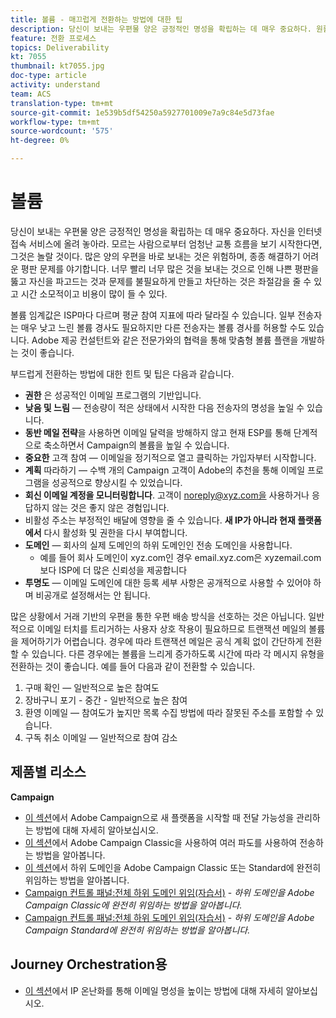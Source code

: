 ```yaml
---
title: 볼륨 - 매끄럽게 전환하는 방법에 대한 팁
description: 당신이 보내는 우편물 양은 긍정적인 명성을 확립하는 데 매우 중요하다. 원활한 전환을 위해 수행할 수 있는 작업을 알아봅니다.
feature: 전환 프로세스
topics: Deliverability
kt: 7055
thumbnail: kt7055.jpg
doc-type: article
activity: understand
team: ACS
translation-type: tm+mt
source-git-commit: 1e539b5df54250a5927701009e7a9c84e5d73fae
workflow-type: tm+mt
source-wordcount: '575'
ht-degree: 0%

---
```



# 볼륨

당신이 보내는 우편물 양은 긍정적인 명성을 확립하는 데 매우 중요하다. 자신을 인터넷 접속 서비스에 올려 놓아라. 모르는 사람으로부터 엄청난 교통 흐름을 보기 시작한다면, 그것은 놀랄 것이다. 많은 양의 우편을 바로 보내는 것은 위험하며, 종종 해결하기 어려운 평판 문제를 야기합니다. 너무 빨리 너무 많은 것을 보내는 것으로 인해 나쁜 평판을 뚫고 자신을 파고드는 것과 문제를 불필요하게 만들고 차단하는 것은 좌절감을 줄 수 있고 시간 소모적이고 비용이 많이 들 수 있다.

볼륨 임계값은 ISP마다 다르며 평균 참여 지표에 따라 달라질 수 있습니다. 일부 전송자는 매우 낮고 느린 볼륨 경사도 필요하지만 다른 전송자는 볼륨 경사를 허용할 수도 있습니다. Adobe 제공 컨설턴트와 같은 전문가와의 협력을 통해 맞춤형 볼륨 플랜을 개발하는 것이 좋습니다.

부드럽게 전환하는 방법에 대한 힌트 및 팁은 다음과 같습니다.

* **권한** 은 성공적인 이메일 프로그램의 기반입니다.
* **낮음 및 느림** — 전송량이 적은 상태에서 시작한 다음 전송자의 명성을 높일 수 있습니다.
* **동반 메일 전략**&#x200B;을 사용하면 이메일 달력을 방해하지 않고 현재 ESP를 통해 단계적으로 축소하면서 Campaign의 볼륨을 높일 수 있습니다.
* **중요한**  고객 참여 — 이메일을 정기적으로 열고 클릭하는 가입자부터 시작합니다.
* **계획**  따라하기 — 수백 개의 Campaign 고객이 Adobe의 추천을 통해 이메일 프로그램을 성공적으로 향상시킬 수 있었습니다.
* **회신 이메일 계정을 모니터링합니다**. 고객이 noreply@xyz.com을 사용하거나 응답하지 않는 것은 좋지 않은 경험입니다.
* 비활성 주소는 부정적인 배달에 영향을 줄 수 있습니다. **새 IP가 아니라 현재 플랫폼에서** 다시 활성화 및 권한을 다시 부여합니다.
* **도메인** — 회사의 실제 도메인의 하위 도메인인 전송 도메인을 사용합니다.
   * 예를 들어 회사 도메인이 xyz.com인 경우 email.xyz.com은 xyzemail.com보다 ISP에 더 많은 신뢰성을 제공합니다
* **투명도**  — 이메일 도메인에 대한 등록 세부 사항은 공개적으로 사용할 수 있어야 하며 비공개로 설정해서는 안 됩니다.

많은 상황에서 거래 기반의 우편을 통한 우편 배송 방식을 선호하는 것은 아닙니다. 일반적으로 이메일 터치를 트리거하는 사용자 상호 작용이 필요하므로 트랜잭션 메일의 볼륨을 제어하기가 어렵습니다. 경우에 따라 트랜잭션 메일은 공식 계획 없이 간단하게 전환할 수 있습니다. 다른 경우에는 볼륨을 느리게 증가하도록 시간에 따라 각 메시지 유형을 전환하는 것이 좋습니다. 예를 들어 다음과 같이 전환할 수 있습니다.

1. 구매 확인 — 일반적으로 높은 참여도
2. 장바구니 포기 - 중간 - 일반적으로 높은 참여
3. 환영 이메일 — 참여도가 높지만 목록 수집 방법에 따라 잘못된 주소를 포함할 수 있습니다.
4. 구독 취소 이메일 — 일반적으로 참여 감소

## 제품별 리소스

**Campaign**

* [이 섹션](/help/additional-resources/ac-starting-new-platform.md)에서 Adobe Campaign으로 새 플랫폼을 시작할 때 전달 가능성을 관리하는 방법에 대해 자세히 알아보십시오.
* [이 섹션](https://experienceleague.adobe.com/docs/campaign-classic/using/sending-messages/key-steps-when-creating-a-delivery/steps-sending-the-delivery.html#sending-using-multiple-waves)에서 Adobe Campaign Classic을 사용하여 여러 파도를 사용하여 전송하는 방법을 알아봅니다.
* [이 섹션](/help/additional-resources/ac-domain-name-setup.md)에서 하위 도메인을 Adobe Campaign Classic 또는 Standard에 완전히 위임하는 방법을 알아봅니다.
* [Campaign 컨트롤 패널:전체 하위 도메인 위임(자습서)](https://experienceleague.corp.adobe.com/docs/campaign-classic-learn/control-panel/subdomains-and-certificates/subdomain-delegation.html) -  *하위 도메인을 Adobe Campaign Classic에 완전히 위임하는 방법을 알아봅니다.*
* [Campaign 컨트롤 패널:전체 하위 도메인 위임(자습서)](https://experienceleague.corp.adobe.com/docs/campaign-standard-learn/control-panel/subdomains-and-certificates/subdomain-delegation.html) -  *하위 도메인을 Adobe Campaign Standard에 완전히 위임하는 방법을 알아봅니다.*

## Journey Orchestration용

* [이 섹션](/help/additional-resources/increase-reputation-with-ip-warming.md)에서 IP 온난화를 통해 이메일 명성을 높이는 방법에 대해 자세히 알아보십시오.
